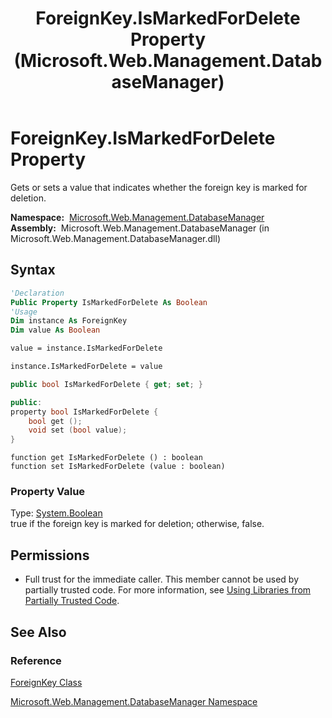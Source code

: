 ﻿---
title: ForeignKey.IsMarkedForDelete Property (Microsoft.Web.Management.DatabaseManager)
TOCTitle: IsMarkedForDelete Property
ms:assetid: P:Microsoft.Web.Management.DatabaseManager.ForeignKey.IsMarkedForDelete
ms:mtpsurl: https://msdn.microsoft.com/en-us/library/microsoft.web.management.databasemanager.foreignkey.ismarkedfordelete(v=VS.90)
ms:contentKeyID: 20476426
ms.date: 05/02/2012
mtps_version: v=VS.90
f1_keywords:
- Microsoft.Web.Management.DatabaseManager.ForeignKey.IsMarkedForDelete
- Microsoft.Web.Management.DatabaseManager.ForeignKey.get_IsMarkedForDelete
- Microsoft.Web.Management.DatabaseManager.ForeignKey.set_IsMarkedForDelete
dev_langs:
- csharp
- jscript
- vb
- cpp
api_location:
- Microsoft.Web.Management.DatabaseManager.dll
api_name:
- Microsoft.Web.Management.DatabaseManager.ForeignKey.get_IsMarkedForDelete
- Microsoft.Web.Management.DatabaseManager.ForeignKey.IsMarkedForDelete
- Microsoft.Web.Management.DatabaseManager.ForeignKey.set_IsMarkedForDelete
api_type:
- Managed
topic_type:
- apiref
- kbSyntax
product_family_name: VS
ROBOTS: INDEX,FOLLOW
---

# ForeignKey.IsMarkedForDelete Property

Gets or sets a value that indicates whether the foreign key is marked for deletion.

**Namespace:**  [Microsoft.Web.Management.DatabaseManager](microsoft-web-management-databasemanager-namespace.md)  
**Assembly:**  Microsoft.Web.Management.DatabaseManager (in Microsoft.Web.Management.DatabaseManager.dll)

## Syntax

```vb
'Declaration
Public Property IsMarkedForDelete As Boolean
'Usage
Dim instance As ForeignKey
Dim value As Boolean

value = instance.IsMarkedForDelete

instance.IsMarkedForDelete = value
```

```csharp
public bool IsMarkedForDelete { get; set; }
```

```cpp
public:
property bool IsMarkedForDelete {
    bool get ();
    void set (bool value);
}
```

```jscript
function get IsMarkedForDelete () : boolean
function set IsMarkedForDelete (value : boolean)
```

### Property Value

Type: [System.Boolean](https://msdn.microsoft.com/library/a28wyd50)  
true if the foreign key is marked for deletion; otherwise, false.  

## Permissions

  - Full trust for the immediate caller. This member cannot be used by partially trusted code. For more information, see [Using Libraries from Partially Trusted Code](https://msdn.microsoft.com/library/8skskf63).

## See Also

### Reference

[ForeignKey Class](foreignkey-class-microsoft-web-management-databasemanager.md)

[Microsoft.Web.Management.DatabaseManager Namespace](microsoft-web-management-databasemanager-namespace.md)

